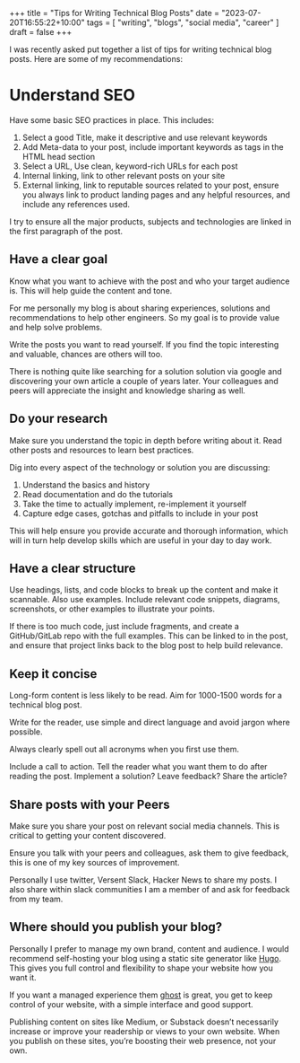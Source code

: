 +++
title = "Tips for Writing Technical Blog Posts"
date = "2023-07-20T16:55:22+10:00"
tags = [ "writing", "blogs", "social media", "career" ]
draft = false
+++

I was recently asked put together a list of tips for writing technical blog posts. Here are some of my recommendations:

# Understand SEO

Have some basic SEO practices in place. This includes:

1. Select a good Title, make it descriptive and use relevant keywords
2. Add Meta-data to your post, include important keywords as tags in the HTML head section 
3. Select a URL, Use clean, keyword-rich URLs for each post
4. Internal linking, link to other relevant posts on your site
5. External linking, link to reputable sources related to your post, ensure you always link to product landing pages and any helpful resources, and include any references used.

I try to ensure all the major products, subjects and technologies are linked in the first paragraph of the post.

## Have a clear goal

Know what you want to achieve with the post and who your target audience is. This will help guide the content and tone.

For me personally my blog is about sharing experiences, solutions and recommendations to help other engineers. So my goal is to provide value and help solve problems.

Write the posts you want to read yourself. If you find the topic interesting and valuable, chances are others will too. 

There is nothing quite like searching for a solution solution via google and discovering your own article a couple of years later. Your colleagues and peers will appreciate the insight and knowledge sharing as well.

## Do your research

Make sure you understand the topic in depth before writing about it. Read other posts and resources to learn best practices.

Dig into every aspect of the technology or solution you are discussing:

1. Understand the basics and history
2. Read documentation and do the tutorials
3. Take the time to actually implement, re-implement it yourself 
4. Capture edge cases, gotchas and pitfalls to include in your post

This will help ensure you provide accurate and thorough information, which will in turn help develop skills which are useful in your day to day work.

## Have a clear structure

Use headings, lists, and code blocks to break up the content and make it scannable. Also use examples. Include relevant code snippets, diagrams, screenshots, or other examples to illustrate your points.

If there is too much code, just include fragments, and create a GitHub/GitLab repo with the full examples. This can be linked to in the post, and ensure that project links back to the blog post to help build relevance.

## Keep it concise

Long-form content is less likely to be read. Aim for 1000-1500 words for a technical blog post.

Write for the reader, use simple and direct language and avoid jargon where possible.

Always clearly spell out all acronyms when you first use them.

Include a call to action. Tell the reader what you want them to do after reading the post. Implement a solution? Leave feedback? Share the article?

## Share posts with your Peers

Make sure you share your post on relevant social media channels. This is critical to getting your content discovered. 

Ensure you talk with your peers and colleagues, ask them to give feedback, this is one of my key sources of improvement.

Personally I use twitter, Versent Slack, Hacker News to share my posts. I also share within slack communities I am a member of and ask for feedback from my team.

## Where should you publish your blog?

Personally I prefer to manage my own brand, content and audience. I would recommend self-hosting your blog using a static site generator like [Hugo](https://gohugo.io/). This gives you full control and flexibility to shape your website how you want it.

If you want a managed experience them [ghost](https://ghost.org/) is great, you get to keep control of your website, with a simple interface and good support.

Publishing content on sites like Medium, or Substack doesn’t necessarily increase or improve your readership or views to your own website. When you publish on these sites, you’re boosting their web presence, not your own.
